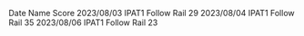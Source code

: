 Date	Name	Score
2023/08/03	IPAT1 Follow Rail	29
2023/08/04	IPAT1 Follow Rail	35
2023/08/06	IPAT1 Follow Rail	23
